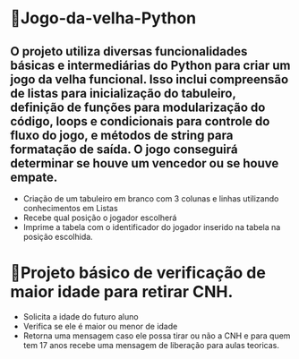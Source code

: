 
# 📌Jogo-da-velha-Python

## O projeto utiliza diversas funcionalidades básicas e intermediárias do Python para criar um jogo da velha funcional. Isso inclui compreensão de listas para inicialização do tabuleiro, definição de funções para modularização do código, loops e condicionais para controle do fluxo do jogo, e métodos de string para formatação de saída. O jogo conseguirá determinar se houve um vencedor ou se houve empate.

* Criação de um tabuleiro em branco com 3 colunas e linhas utilizando conhecimentos em Listas
* Recebe qual posição o jogador escolherá
* Imprime a tabela com o identificador do jogador inserido na tabela na posição escolhida.

#
#  📌Projeto básico de verificação de maior idade para retirar CNH.

* Solicita a idade do futuro aluno
* Verifica se ele é maior ou menor de idade
* Retorna uma mensagem caso ele possa tirar ou não a CNH e para quem tem 17 anos recebe uma mensagem de liberação para aulas teoricas.
